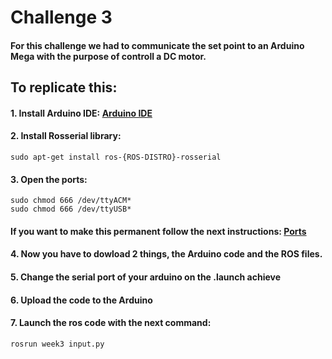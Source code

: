 # Challenge 3

#### For this challenge we had to communicate the set point to an Arduino Mega with the purpose of controll a DC motor.

## To replicate this:
#### 1. Install Arduino IDE: [Arduino IDE](https://www.arduino.cc/en/software)
#### 2. Install Rosserial library:
```
sudo apt-get install ros-{ROS-DISTRO}-rosserial
```
#### 3. Open the ports:
```
sudo chmod 666 /dev/ttyACM*
sudo chmod 666 /dev/ttyUSB*
```
#### If you want to make this permanent follow the next instructions: [Ports](https://askubuntu.com/questions/58119/changing-permissions-on-serial-port)

#### 4. Now you have to dowload 2 things, the Arduino code and the ROS files.

#### 5. Change the serial port of your arduino on the .launch achieve

#### 6. Upload the code to the Arduino

#### 7. Launch the ros code with the next command:
```
rosrun week3 input.py
```
